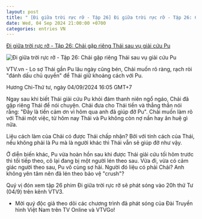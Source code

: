 ```yaml
---
layout: post
title: " [Đi giữa trời rực rỡ - Tập 26] Đi giữa trời rực rỡ - Tập 26: Chải gặp riêng Thái sau vụ giải cứu Pu"
date: Wed, 04 Sep 2024 21:00:00 +0700
categories: entries VN
---
```

[Đi giữa trời rực rỡ - Tập 26: Chải gặp riêng Thái sau vụ giải cứu Pu](https://vtv.vn/truyen-hinh/di-giua-troi-ruc-ro-tap-26-chai-gap-rieng-thai-sau-vu-giai-cuu-pu-20240904160212355.htm)

![Đi giữa trời rực rỡ - Tập 26: Chải gặp riêng Thái sau vụ giải cứu Pu](https://cdn-images.vtv.vn/fb_thumb_bn/66349b6076cb4dee98746cf1/2024/09/04/chai-thai-15706153742825662145277-85990271947945241648663.jpg)

VTV.vn - Lo sợ Thái gần Pu lâu ngày cũng bén, Chải muốn rõ ràng, rạch ròi "đánh dấu chủ quyền" để Thái giữ khoảng cách với Pu.

Hương Chi-Thứ tư, ngày 04/09/2024 16:05 GMT+7

Ngay sau khi biết Thái giải cứu Pu khỏi đám thanh niên ngổ ngáo, Chải đã gặp riêng Thái để nói chuyện. Chải đưa cho Thái tiền và thẳng thắn nói rằng: "Đây là tiền cảm ơn vì hôm qua anh đã giúp đỡ Pu". Chải muốn làm rõ với Thái một việc, từ hôm nay Thái và Pu không còn nợ nần hay ân huệ gì nữa.

Liệu cách làm của Chải có được Thái chấp nhận? Bởi với tính cách của Thái, nếu không phải là Pu mà là người khác thì Thái vẫn sẽ giúp đỡ như vậy.

Ở diễn biến khác, Pu vừa hoàn hồn sau khi được Thái giải cứu tối hôm trước thì tối tiếp theo, cô lại đang bị một người lén theo sau. Vừa đi, vừa có cảm giác người theo sau, Pu vô cùng sợ hãi. Người đó liệu có phải Chải? Anh không yên tâm nên đã lén theo bảo vệ "crush"?

Quý vị đón xem tập 26 phim Đi giữa trời rực rỡ sẽ phát sóng vào 20h thứ Tư (04/9) trên kênh VTV3.

* Mời quý độc giả theo dõi các chương trình đã phát sóng của Đài Truyền hình Việt Nam trên TV Online và VTVGo!

